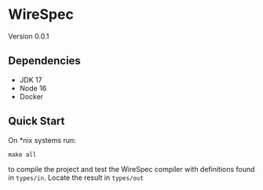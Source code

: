 # WireSpec
Version 0.0.1
## Dependencies
* JDK 17
* Node 16
* Docker
## Quick Start
On *nix systems run:
```shell
make all
```
to compile the project and test the WireSpec compiler with definitions found in
`types/in`. Locate the result in `types/out`
